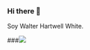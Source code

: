 ### Hi there 👋

Soy Walter Hartwell White.


###![](https://github.com/yurijserrano/Github-Profile-Readme-Logos/blob/master/programming%20languages/c%23.svg)
